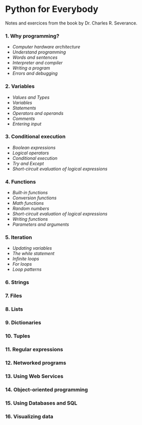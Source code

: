 # Python for Everybody

Notes and exercices from the book by Dr. Charles R. Severance.

### 1. Why programming?

-    *Computer hardware architecture*  
-    *Understand programming*  
-    *Words and sentences*
-    *Interpreter and compiler* 
-    *Writing a program*
-    *Errors and debugging*

### 2. Variables

-    *Values and Types*  
-    *Variables*
-    *Statements*  
-    *Operators and operands*  
-    *Comments*  
-    *Entering input*  

### 3. Conditional execution

-    *Boolean expressions*  
-    *Logical operators*  
-    *Conditional execution*  
-    *Try and Except*  
-    *Short-circuit evaluation of logical expressions*

### 4. Functions

-    *Built-in functions*  
-    *Conversion functions*  
-    *Math functions*  
-    *Random numbers*  
-    *Short-circuit evaluation of logical expressions*  
-    *Writing functions*  
-    *Parameters and arguments*

### 5. Iteration

-    *Updating variables*  
-    *The while statement*  
-    *Infinite loops*  
-    *For loops*  
-    *Loop patterns*

### 6. Strings

### 7. Files

### 8. Lists

### 9. Dictionaries

### 10. Tuples

### 11. Regular expressions

### 12. Networked programs

### 13. Using Web Services

### 14. Object-oriented programming

### 15. Using Databases and SQL

### 16. Visualizing data
